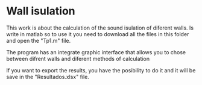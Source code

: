 <h1>Wall isulation</h1>
<p>This work is about the calculation of the sound isulation of diferent walls. Is write in matlab so to use it you need to download all the files in this folder and open the "Tp1.m" file.</p>
<p>The program has an integrate graphic interface that allows you to chose between difrent walls and diferent methods of calculation</p>
<p>If you want to export the results, you have the posibility to do it and it will be save in the "Resultados.xlsx" file.</p>
